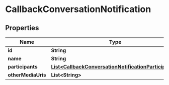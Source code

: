 
# CallbackConversationNotification

## Properties
Name | Type | Description | Notes
------------ | ------------- | ------------- | -------------
**id** | **String** |  |  [optional]
**name** | **String** |  |  [optional]
**participants** | [**List&lt;CallbackConversationNotificationParticipants&gt;**](CallbackConversationNotificationParticipants.md) |  |  [optional]
**otherMediaUris** | **List&lt;String&gt;** |  |  [optional]



